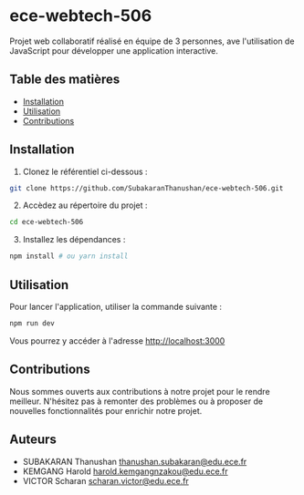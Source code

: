 # ece-webtech-506

Projet web collaboratif réalisé en équipe de 3 personnes, ave l'utilisation de JavaScript pour développer une application interactive.

## Table des matières 

- [Installation](#installation)
- [Utilisation](#utilisation)
- [Contributions](#contributions)

## Installation 

1. Clonez le référentiel ci-dessous :
```bash
git clone https://github.com/SubakaranThanushan/ece-webtech-506.git
```
2. Accèdez au répertoire du projet : 
```bash
cd ece-webtech-506
```
3. Installez les dépendances :
```bash
npm install # ou yarn install
```

## Utilisation 

Pour lancer l'application, utiliser la commande suivante : 
```bash
npm run dev
```
Vous pourrez y accéder à l'adresse [http://localhost:3000](http://localhost:3000)

## Contributions 

Nous sommes ouverts aux contributions à notre projet pour le rendre meilleur. N'hésitez pas à remonter des problèmes ou à proposer de nouvelles fonctionnalités pour enrichir notre projet.

## Auteurs 

- SUBAKARAN Thanushan <thanushan.subakaran@edu.ece.fr>
- KEMGANG Harold <harold.kemgangnzakou@edu.ece.fr>
- VICTOR Scharan <scharan.victor@edu.ece.fr>


